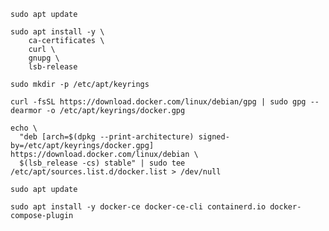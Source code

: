     sudo apt update

    sudo apt install -y \
        ca-certificates \
        curl \
        gnupg \
        lsb-release
    
    sudo mkdir -p /etc/apt/keyrings

    curl -fsSL https://download.docker.com/linux/debian/gpg | sudo gpg --dearmor -o /etc/apt/keyrings/docker.gpg

    echo \
      "deb [arch=$(dpkg --print-architecture) signed-by=/etc/apt/keyrings/docker.gpg] https://download.docker.com/linux/debian \
      $(lsb_release -cs) stable" | sudo tee /etc/apt/sources.list.d/docker.list > /dev/null

    sudo apt update

    sudo apt install -y docker-ce docker-ce-cli containerd.io docker-compose-plugin